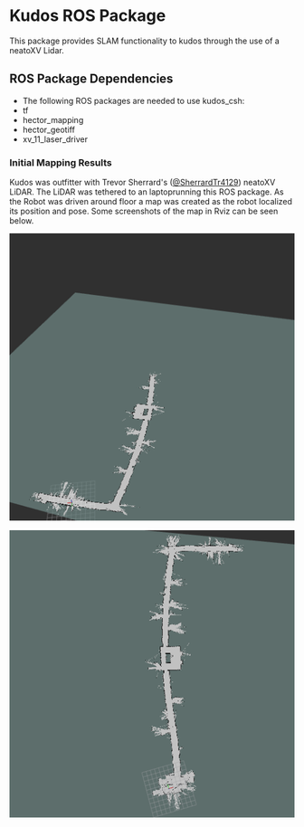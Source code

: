 # Kudos ROS Package

This package provides SLAM functionality to kudos through the use of a neatoXV
Lidar.

ROS Package Dependencies
------------------------

- The following ROS packages are needed to use kudos\_csh:
- tf
- hector\_mapping
- hector\_geotiff
- xv\_11\_laser\_driver

### Initial Mapping Results

Kudos was outfitter with Trevor Sherrard's
([@SherrardTr4129](https://github.com/sherrardTr4129)) neatoXV LiDAR.
The LiDAR was tethered to an laptoprunning this ROS package.
As the Robot was driven around floor a map was created as the robot localized
its position and pose. Some screenshots of the map in Rviz can be seen below.

![CSH Map1](images/CSH_Map_1.png)

![CSH Map2](images/CSH_Map_2.png)
